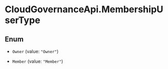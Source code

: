 # CloudGovernanceApi.MembershipUserType

## Enum


* `Owner` (value: `"Owner"`)

* `Member` (value: `"Member"`)



